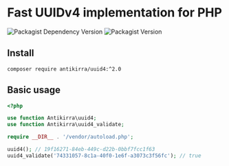 # Fast UUIDv4 implementation for PHP
![Packagist Dependency Version](https://img.shields.io/packagist/dependency-v/antikirra/uuid4/php)
![Packagist Version](https://img.shields.io/packagist/v/antikirra/uuid4)

## Install

```console
composer require antikirra/uuid4:^2.0
```

## Basic usage

```php
<?php

use function Antikirra\uuid4;
use function Antikirra\uuid4_validate;

require __DIR__ . '/vendor/autoload.php';

uuid4(); // 19f16271-84eb-449c-d22b-0bbf7fcc1f63
uuid4_validate('74331057-8c1a-40f0-1e6f-a3073c3f56fc'); // true
```
